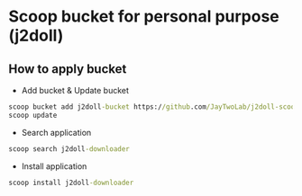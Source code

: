 # Scoop bucket for personal purpose (j2doll)

## How to apply bucket

- Add bucket & Update bucket

```cmd
scoop bucket add j2doll-bucket https://github.com/JayTwoLab/j2doll-scoop-bucket.git
scoop update
```

- Search application

```cmd
scoop search j2doll-downloader
```

- Install application 

```cmd
scoop install j2doll-downloader
```
